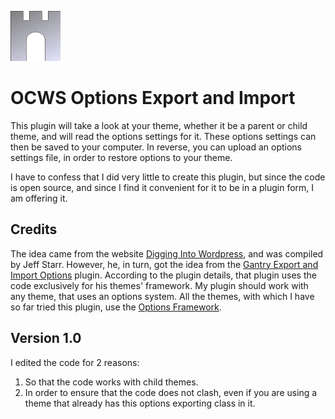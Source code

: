 ![ocws-options-export-import](./assets/castlelogo80x80.png)

# OCWS Options Export and Import
This plugin will take a look at your theme, whether it be a parent or child theme, and will read the options settings for it. These options settings can then be saved to your computer. In reverse, you can upload an options settings file, in order to restore options to your theme.

I have to confess that I did very little to create this plugin, but since the code is open source, and since I find it convenient for it to be in a plugin form, I am offering it.

## Credits
The idea came from the website [Digging Into Wordpress](https://digwp.com/2014/04/backup-restore-theme-options/), and was compiled by Jeff Starr. However, he, in turn, got the idea from the [Gantry Export and Import Options](https://digwp.com/2014/04/backup-restore-theme-options/) plugin. According to the plugin details, that plugin uses the code exclusively for his themes' framework. My plugin should work with any theme, that uses an options system. All the themes, with which I have so far tried this plugin, use the [Options Framework](http://wptheming.com/options-framework-theme/).

## Version 1.0
I edited the code for 2 reasons:

1. So that the code works with child themes.
2. In order to ensure that the code does not clash, even if you are using a theme that already has this options exporting class in it.